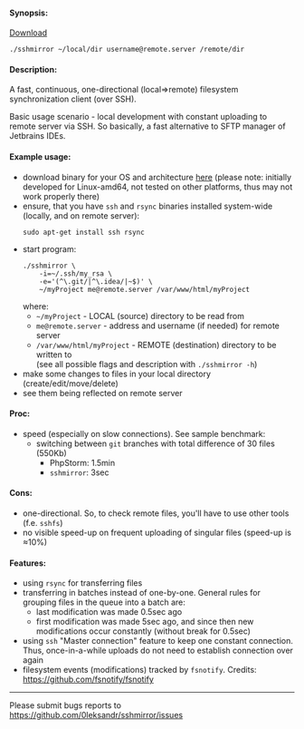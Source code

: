 #### Synopsis:
[Download](https://github.com/0leksandr/sshmirror/releases/latest)
```shell script
./sshmirror ~/local/dir username@remote.server /remote/dir
```

#### Description:
A fast, continuous, one-directional (local⇒remote) filesystem synchronization client (over SSH).

Basic usage scenario - local development with constant uploading to remote server via SSH. So basically, a fast alternative to SFTP manager of Jetbrains IDEs.

#### Example usage:
- download binary for your OS and architecture [here](https://github.com/0leksandr/sshmirror/releases/latest) (please note: initially developed for Linux-amd64, not tested on other platforms, thus may not work properly there)
- ensure, that you have `ssh` and `rsync` binaries installed system-wide (locally, and on remote server):
  ```shell script
  sudo apt-get install ssh rsync
  ```
- start program:
  ```shell script
  ./sshmirror \
      -i=~/.ssh/my_rsa \
      -e='(^\.git/|^\.idea/|~$)' \
      ~/myProject me@remote.server /var/www/html/myProject
  ```
  where:
  - `~/myProject` - LOCAL (source) directory to be read from
  - `me@remote.server` - address and username (if needed) for remote server
  - `/var/www/html/myProject` - REMOTE (destination) directory to be written to  
  (see all possible flags and description with `./sshmirror -h`)
- make some changes to files in your local directory (create/edit/move/delete)
- see them being reflected on remote server

#### Proc:
- speed (especially on slow connections). See sample benchmark:
  - switching between `git` branches with total difference of 30 files (550Kb)
    - PhpStorm: 1.5min
    - `sshmirror`: 3sec

#### Cons:
- one-directional. So, to check remote files, you'll have to use other tools (f.e. `sshfs`)
- no visible speed-up on frequent uploading of singular files (speed-up is ≈10%)

#### Features:
- using `rsync` for transferring files
- transferring in batches instead of one-by-one. General rules for grouping files in the queue into a batch are:
  - last modification was made 0.5sec ago
  - first modification was made 5sec ago, and since then new modifications occur constantly (without break for 0.5sec)
- using `ssh` "Master connection" feature to keep one constant connection. Thus, once-in-a-while uploads do not need to establish connection over again
- filesystem events (modifications) tracked by `fsnotify`. Credits: https://github.com/fsnotify/fsnotify

---

Please submit bugs reports to https://github.com/0leksandr/sshmirror/issues
